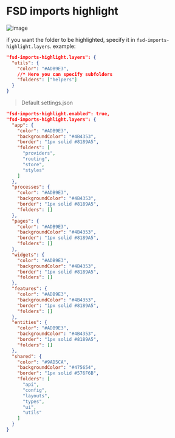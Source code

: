 # FSD imports highlight

![image](https://user-images.githubusercontent.com/102309602/228155867-748ad5dd-5bbf-43cb-8465-1627a68377ba.png)

if you want the folder to be highlighted, specify it in `fsd-imports-highlight.layers`.
example:  
```json
"fsd-imports-highlight.layers": {
  "utils": {
    "color": "#ADB9E3",
    //* Here you can specify subfolders
    "folders": ["helpers"]
  }
}
```

> Default settings.json
```json
"fsd-imports-highlight.enabled": true,
"fsd-imports-highlight.layers": {
  "app": {
    "color": "#ADB9E3",
    "backgroundColor": "#4B4353",
    "border": "1px solid #8189A5",
    "folders": [
      "providers",
      "routing",
      "store",
      "styles"
    ]
  },
  "processes": {
    "color": "#ADB9E3",
    "backgroundColor": "#4B4353",
    "border": "1px solid #8189A5",
    "folders": []
  },
  "pages": {
    "color": "#ADB9E3",
    "backgroundColor": "#4B4353",
    "border": "1px solid #8189A5",
    "folders": []
  },
  "widgets": {
    "color": "#ADB9E3",
    "backgroundColor": "#4B4353",
    "border": "1px solid #8189A5",
    "folders": []
  },
  "features": {
    "color": "#ADB9E3",
    "backgroundColor": "#4B4353",
    "border": "1px solid #8189A5",
    "folders": []
  },
  "entities": {
    "color": "#ADB9E3",
    "backgroundColor": "#4B4353",
    "border": "1px solid #8189A5",
    "folders": []
  },
  "shared": {
    "color": "#9AD5CA",
    "backgroundColor": "#475654",
    "border": "1px solid #576F6B",
    "folders": [
      "api",
      "config",
      "layouts",
      "types",
      "ui",
      "utils"
    ]
  }
}
```
